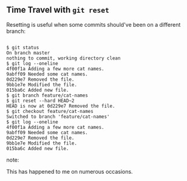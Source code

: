## Time Travel with `git reset`

Resetting is useful when some commits should've been on a different branch:

<pre><code data-trim data-noescape>
$ <span class="fragment">git status</span>
<span class="fragment">On branch master
nothing to commit, working directory clean
$</span> <span class="fragment">git log --oneline</span>
<span class="fragment">4f00f1a Adding a few more cat names.
9abff09 Needed some cat names.
0d229e7 Removed the file.
9bb1e7e Modified the file.
015ba6c Added new file.
$</span> <span class="fragment">git branch feature/cat-names</span>
<span class="fragment">$</span> <span class="fragment">git reset --hard HEAD~2</span>
<span class="fragment">HEAD is now at 0d229e7 Removed the file.
$</span> <span class="fragment">git checkout feature/cat-names</span>
<span class="fragment">Switched to branch 'feature/cat-names'
$</span> <span class="fragment">git log --oneline</span>
<span class="fragment">4f00f1a Adding a few more cat names.
9abff09 Needed some cat names.
0d229e7 Removed the file.
9bb1e7e Modified the file.
015ba6c Added new file.</span>
</code></pre>

note:

This has happened to me on numerous occasions.
